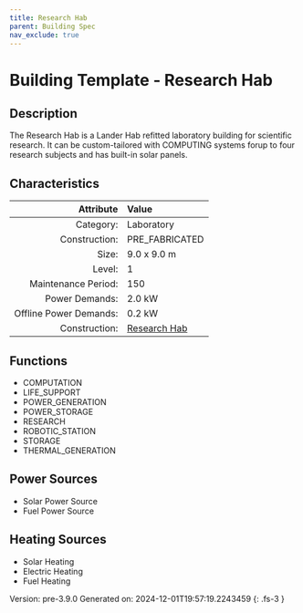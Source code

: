 ```yaml
---
title: Research Hab
parent: Building Spec
nav_exclude: true
---
```

# Building Template - Research Hab

## Description
The Research Hab is a Lander Hab refitted laboratory building for scientific research. It can be custom-tailored with COMPUTING systems forup to four research subjects and has built-in solar panels.

## Characteristics

| Attribute      | Value |
|--------:|:------|
|Category:|Laboratory|
|Construction:|PRE_FABRICATED|
|Size:|9.0 x 9.0 m|
|Level:|1|
|Maintenance Period:|150|
|Power Demands:|2.0 kW|
|Offline Power Demands:|0.2 kW|
|Construction:|[Research Hab](../construction/research-hab.html)|

## Functions
      
- COMPUTATION
- LIFE_SUPPORT
- POWER_GENERATION
- POWER_STORAGE
- RESEARCH
- ROBOTIC_STATION
- STORAGE
- THERMAL_GENERATION


## Power Sources
      
- Solar Power Source
- Fuel Power Source

## Heating Sources

- Solar Heating
- Electric Heating
- Fuel Heating

Version: pre-3.9.0 Generated on: 2024-12-01T19:57:19.2243459
{: .fs-3 }